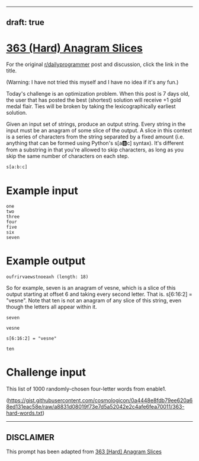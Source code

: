 ---
draft: true
----

# [363 (Hard) Anagram Slices](https://old.reddit.com/r/dailyprogrammer/comments/8rcjx0/20180615_challenge_363_hard_anagram_slices/)

For the original [r/dailyprogrammer](https://www.reddit.com/r/dailyprogrammer/) post and discussion, click the link in the title.

(Warning: I have not tried this myself and I have no idea if it's any fun.)

Today's challenge is an optimization problem. When this post is 7 days old, the user that has posted the best (shortest) solution will receive +1 gold medal flair. Ties will be broken by taking the lexicographically earliest solution.

Given an input set of strings, produce an output string. Every string in the input must be an anagram of some slice of the output. A slice in this context is a series of characters from the string separated by a fixed amount (i.e. anything that can be formed using Python's s[a:b:c] syntax). It's different from a substring in that you're allowed to skip characters, as long as you skip the same number of characters on each step.


```
s[a:b:c]
```
# Example input

```
one
two
three
four
five
six
seven
```
# Example output

```
oufrirvaewstnoeaxh (length: 18)
```
So for example, seven is an anagram of vesne, which is a slice of this output starting at offset 6 and taking every second letter. That is. s[6:16:2] = "vesne". Note that ten is not an anagram of any slice of this string, even though the letters all appear within it.


```
seven
```

```
vesne
```

```
s[6:16:2] = "vesne"
```

```
ten
```
# Challenge input
This list of 1000 randomly-chosen four-letter words from enable1.

(https://gist.githubusercontent.com/cosmologicon/0a4448e8fdb79ee620a68ed131eac58e/raw/a8831d08019f73e7d5a52042e2c4afe6fea70011/363-hard-words.txt)

----
## **DISCLAIMER**
This prompt has been adapted from [363 [Hard] Anagram Slices](https://old.reddit.com/r/dailyprogrammer/comments/8rcjx0/20180615_challenge_363_hard_anagram_slices/
)
